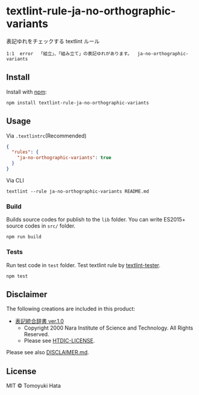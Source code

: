 # textlint-rule-ja-no-orthographic-variants

表記ゆれをチェックする textlint ルール

```
1:1  error  「組立」、「組み立て」の表記ゆれがあります。  ja-no-orthographic-variants
```

## Install

Install with [npm](https://www.npmjs.com/):

    npm install textlint-rule-ja-no-orthographic-variants

## Usage

Via `.textlintrc`(Recommended)

```json
{
  "rules": {
    "ja-no-orthographic-variants": true
  }
}
```

Via CLI

```
textlint --rule ja-no-orthographic-variants README.md
```

### Build

Builds source codes for publish to the `lib` folder.
You can write ES2015+ source codes in `src/` folder.

    npm run build

### Tests

Run test code in `test` folder.
Test textlint rule by [textlint-tester](https://github.com/textlint/textlint-tester).

    npm test

## Disclaimer

The following creations are included in this product:

- [表記統合辞書 ver.1.0](https://www2.ninjal.ac.jp/lrc/index.php?%A1%D8%C9%BD%B5%AD%C5%FD%B9%E7%BC%AD%BD%F1%A1%D9)
  - Copyright 2000 Nara Institute of Science and Technology. All Rights Reserved.
  - Please see [HTDIC-LICENSE](https://github.com/hata6502/textlint-rule-ja-no-orthographic-variants/blob/master/HTDIC-LICENSE).

Please see also [DISCLAIMER.md](https://github.com/hata6502/textlint-rule-ja-no-orthographic-variants/blob/master/DISCLAIMER.md).

## License

MIT © Tomoyuki Hata
